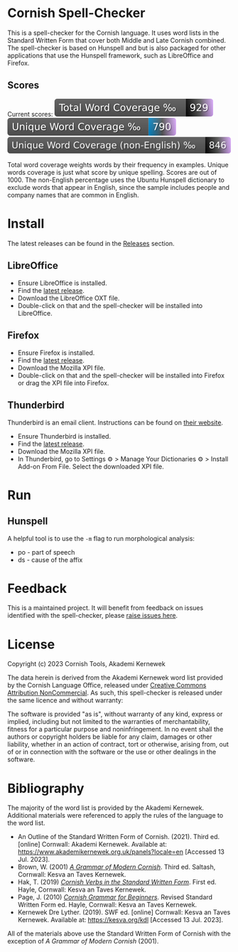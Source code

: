 # Cornish Spell-Checker

This is a spell-checker for the Cornish language. It uses word lists in the Standard Written Form that cover both Middle and Late Cornish combined. The spell-checker is based on Hunspell and but is also packaged for other applications that use the Hunspell framework, such as LibreOffice and Firefox.

## Scores

Current scores:
![](badge/test-total-words.svg)
![](badge/test-unique-words.svg)
![](badge/test-unique-noneng-words.svg)

Total word coverage weights words by their frequency in examples. Unique words coverage is just what score by unique spelling. Scores are out of 1000. The non-English percentage uses the Ubuntu Hunspell dictionary to exclude words that appear in English, since the sample includes people and company names that are common in English. 

# Install

The latest releases can be found in the [Releases](https://github.com/cornish-tools/cornish-spellchecker/releases) section.

## LibreOffice

- Ensure LibreOffice is installed.
- Find the [latest release](https://github.com/cornish-tools/cornish-spellchecker/releases).
- Download the LibreOffice OXT file.
- Double-click on that and the spell-checker will be installed into LibreOffice.

## Firefox

- Ensure Firefox is installed.
- Find the [latest release](https://github.com/cornish-tools/cornish-spellchecker/releases).
- Download the Mozilla XPI file.
- Double-click on that and the spell-checker will be installed into Firefox or drag the XPI file into Firefox.

## Thunderbird

Thunderbird is an email client. Instructions can be found on [their website](https://support.mozilla.org/en-US/kb/installing-addon-thunderbird#w_a-slightly-less-ideal-case-install-from-a-downloaded-xpi-file).

- Ensure Thunderbird is installed.
- Find the [latest release](https://github.com/cornish-tools/cornish-spellchecker/releases).
- Download the Mozilla XPI file.
- In Thunderbird, go to Settings &#x2699; > Manage Your Dictionaries &#x2699; > Install Add-on From File. Select the downloaded XPI file.

# Run

## Hunspell

A helpful tool is to use the `-m` flag to run morphological analysis:
* po - part of speech
* ds - cause of the affix

# Feedback

This is a maintained project. It will benefit from feedback on issues identified with the spell-checker, please [raise issues here](https://github.com/cornish-tools/cornish-spellchecker/issues).

# License

Copyright (c) 2023 Cornish Tools, Akademi Kernewek

The data herein is derived from the Akademi Kernewek word list provided by the Cornish Language Office, released under [Creative Commons Attribution NonCommercial](https://creativecommons.org/licenses/by-nc/4.0/). As such, this spell-checker is released under the same licence and without warranty:

The software is provided "as is", without warranty of any kind, express or implied, including but not limited to the warranties of merchantability, fitness for a particular purpose and noninfringement. In no event shall the authors or copyright holders be liable for any claim, damages or other liability, whether in an action of contract, tort or otherwise, arising from, out of or in connection with the software or the use or other dealings in the software.

# Bibliography

The majority of the word list is provided by the Akademi Kernewek. Additional materials were referenced to apply the rules of the language to the word list.

* An Outline of the Standard Written Form of Cornish. (2021). Third ed. [online] Cornwall: Akademi Kernewek. Available at: https://www.akademikernewek.org.uk/panels?locale=en [Accessed 13 Jul. 2023].
* Brown, W. (2001) *[A Grammar of Modern Cornish](https://kesva.org/publications/grammar-modern-cornish)*. Third ed. Saltash, Cornwall: Kesva an Taves Kernewek.
* Hak, T. (2019) *[Cornish Verbs in the Standard Written Form](https://kesva.org/publications/cornish-verbs)*. First ed. Hayle, Cornwall: Kesva an Taves Kernewek.
* Page, J. (2010) *[Cornish Grammar for Beginners](https://kesva.org/publications/cornish-grammar-beginners-and-auxiliary-verbs)*. Revised Standard Written Form ed. Hayle, Cornwall: Kesva an Taves Kernewek.
* Kernewek Dre Lyther. (2019). SWF ed. [online] Cornwall: Kesva an Taves Kernewek. Available at: https://kesva.org/kdl [Accessed 13 Jul. 2023].

All of the materials above use the Standard Written Form of Cornish with the exception of _A Grammar of Modern Cornish_ (2001).
